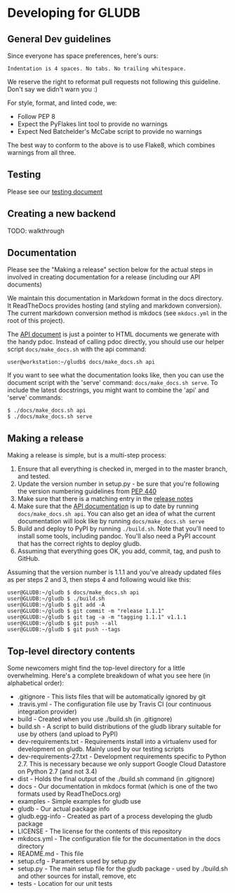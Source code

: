 # Developing for GLUDB

## General Dev guidelines

Since everyone has space preferences, here's ours:

    Indentation is 4 spaces. No tabs. No trailing whitespace.

We reserve the right to reformat pull requests not following this guideline.
Don't say we didn't warn you :)

For style, format, and linted code, we:

* Follow PEP 8
* Expect the PyFlakes lint tool to provide no warnings
* Expect Ned Batchelder's McCabe script to provide no warnings

The best way to conform to the above is to use Flake8, which combines warnings
from all three.

## Testing

Please see our [testing document](testing.md)

## Creating a new backend

TODO: walkthrough

## Documentation

Please see the "Making a release" section below for the actual steps in
involved in creating documentation for a release (including our API documents)

We maintain this documentation in Markdown format in the docs directory. It
ReadTheDocs provides hosting (and styling and markdown conversion). The
current markdown conversion method is mkdocs (see `mkdocs.yml` in the root of
this project).

The [API document](api.md) is just a pointer to HTML documents we generate
with the handy pdoc. Instead of calling pdoc directly, you should use our
helper script `docs/make_docs.sh` with the api command:

```
user@workstation:~/gludb$ docs/make_docs.sh api
```

If you want to see what the documentation looks like, then you can use the
document script with the 'serve' command: `docs/make_docs.sh serve`. To
include the latest docstrings, you might want to combine the 'api' and 'serve'
commands:

```
$ ./docs/make_docs.sh api
$ ./docs/make_docs.sh serve
```

## Making a release

Making a release is simple, but is a multi-step process:

1. Ensure that all everything is checked in, merged in to the master branch,
   and tested.
2. Update the version number in setup.py - be sure that you're following the
   version numbering guidelines from
   [PEP 440](https://www.python.org/dev/peps/pep-0440/)
3. Make sure that there is a matching entry in the [release notes](relnotes.md)
4. Make sure that the [API documentation](api.md) is up to date by running
   `docs/make_docs.sh api`. You can also get an idea of what the current
   documentation will look like by running `docs/make_docs.sh serve`
5. Build and deploy to PyPI by running `./build.sh`. Note that you'll need to
   install some tools, including pandoc. You'll also need a PyPI account
   that has the correct rights to deploy gludb.
6. Assuming that everything goes OK, you add, commit, tag, and push to GitHub.

Assuming that the version number is 1.1.1 and you've already updated files as
per steps 2 and 3, then steps 4 and following would like this:

    user@GLUDB:~/gludb $ docs/make_docs.sh api
    user@GLUDB:~/gludb $ ./build.sh
    user@GLUDB:~/gludb $ git add -A
    user@GLUDB:~/gludb $ git commit -m "release 1.1.1"
    user@GLUDB:~/gludb $ git tag -a -m "tagging 1.1.1" v1.1.1
    user@GLUDB:~/gludb $ git push --all
    user@GLUDB:~/gludb $ git push --tags

## Top-level directory contents

Some newcomers might find the top-level directory for a little overwhelming.
Here's a complete breakdown of what you see here (in alphabetical order):

* .gitignore - This lists files that will be automatically ignored by git
* .travis.yml - The configuration file use by Travis CI (our continuous
  integration provider)
* build - Created when you use ./build.sh (in .gitignore)
* build.sh - A script to build distributions of the gludb library suitable for
  use by others (and upload to PyPI)
* dev-requirements.txt - Requirements install into a virtualenv used
  for development on gludb. Mainly used by our testing scripts
* dev-requirements-27.txt - Development requirements specific to Python 2.7.
  This is necessary because we only support Google Cloud Datastore on Python
  2.7 (and not 3.4)
* dist - Holds the final output of the ./build.sh command (in .gitignore)
* docs - Our documentation in mkdocs format (which is one of the two formats
  used by ReadTheDocs.org)
* examples - Simple examples for gludb use
* gludb - Our actual package info
* gludb.egg-info - Created as part of a process developing the gludb package
* LICENSE - The license for the contents of this repository
* mkdocs.yml - The configuration file for the documentation in the docs
  directory
* README.md - This file
* setup.cfg - Parameters used by setup.py
* setup.py - The main setup file for the gludb package - used by ./build.sh and
  other sources for install, remove, etc
* tests - Location for our unit tests
